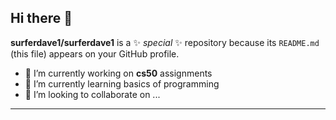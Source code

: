 ## Hi there 👋


**surferdave1/surferdave1** is a ✨ _special_ ✨ repository because its `README.md` (this file) appears on your GitHub profile.

- 🔭 I’m currently working on **cs50** assignments
- 🌱 I’m currently learning basics of programming
- 👯 I’m looking to collaborate on ...
---
